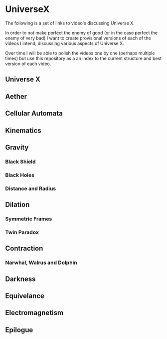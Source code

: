 # UniverseX

The following is a set of links to video's discussing Universe X.

In order to not make perfect the enemy of good (or in the case perfect the enemy of very bad) I want to create provisional versions of each of the videos I intend, discussing various aspects of Universe X.

Over time I will be able to polish the videos one by one (perhaps multiple times) but use this repository as a an index to the current structure and best version of each video.

## Universe X

## Aether

## Cellular Automata

## Kinematics

## Gravity
### Black Shield
### Black Holes
### Distance and Radius

## Dilation
### Symmetric Frames
### Twin Paradox

## Contraction
### Narwhal, Walrus and Dolphin

## Darkness

## Equivelance

## Electromagnetism

## Epilogue
